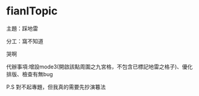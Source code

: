 # fianlTopic

主題：踩地雷

分工：窩不知道

哭啊


代辦事項:增設mode3(開啟該點周圍之九宮格，不包含已標記地雷之格子)、優化排版、檢查有無bug

P.S 對不起專題，但我真的需要先抄演篹法
